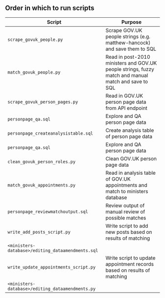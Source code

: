 ## Order in which to run scripts
| Script | Purpose |
| ----------- | ----------- |
| `scrape_govuk_people.py` | Scrape GOV.UK people strings (e.g. matthew-hancock) and save them to SQL |
| `match_govuk_people.py` | Read in post-2010 ministers and GOV.UK people strings, fuzzy match and manual match and save to SQL |
| `scrape_govuk_person_pages.py` | Read in GOV.UK person page data from API endpoint |
| `personpage_qa.sql` | Explore and QA person page data |
| `personpage_createanalysistable.sql` | Create analysis table of person page data |
| `personpage_qa.sql` | Explore and QA person page data |
| `clean_govuk_person_roles.py` | Clean GOV.UK person page data |
| `match_govuk_appointments.py` | Read in analysis table of GOV.UK appointments and match to ministers database |
| `personpage_reviewmatchoutput.sql` | Review output of manual review of possible matches |
| `write_add_posts_script.py` | Write script to add new posts based on results of matching |
| `<ministers-database>/editing_dataamendments.sql` | <Run output of write_add_posts_script.py> |
| `write_update_appointments_script.py` | Write script to update appointment records based on results of matching |
| `<ministers-database>/editing_dataamendments.py` | <Run output of write_update_appointments_script.py> |
